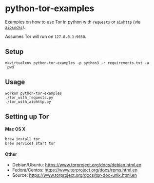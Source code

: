 # python-tor-examples

Examples on how to use Tor in python with [`requests`](https://github.com/kennethreitz/requests) or [`aiohttp`](https://github.com/KeepSafe/aiohttp) (via [`aiosocks`](https://github.com/nibrag/aiosocks)).

Assumes Tor will run on `127.0.0.1:9050`.

## Setup

```
mkvirtualenv python-tor-examples -p python3 -r requirements.txt -a `pwd`
```

## Usage

```
workon python-tor-examples
./tor_with_requests.py
./tor_with_aiohttp.py
```

## Setting up Tor

#### Mac OS X

```
brew install tor
brew services start tor
```

#### Other
- Debian/Ubuntu: https://www.torproject.org/docs/debian.html.en
- Fedora/Centos: https://www.torproject.org/docs/rpms.html.en
- Source: https://www.torproject.org/docs/tor-doc-unix.html.en
